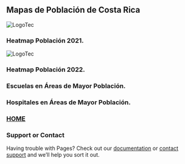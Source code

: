 ## Mapas de Población de Costa Rica

![LogoTec](/MapaProyecto2SIG/docs/assets/logo_tec.jpg)

### Heatmap Población 2021.


![LogoTec](/MapaProyecto2SIG/docs/assets/Final.tiff)

### Heatmap Población 2022.

### Escuelas en Áreas de Mayor Población.

### Hospitales en Áreas de Mayor Población.

### [HOME](./README.md)

### Support or Contact

Having trouble with Pages? Check out our [documentation](https://docs.github.com/categories/github-pages-basics/) or [contact support](https://support.github.com/contact) and we’ll help you sort it out.
